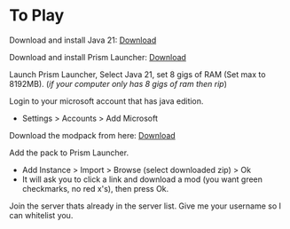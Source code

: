 # To Play

Download and install Java 21: [Download](https://adoptium.net/download/)

Download and install Prism Launcher: [Download](https://prismlauncher.org/download)

Launch Prism Launcher, Select Java 21, set 8 gigs of RAM (Set max to 8192MB). 
(*if your computer only has 8 gigs of ram then rip*)

Login to your microsoft account that has java edition.
- Settings > Accounts > Add Microsoft

Download the modpack from here: [Download](https://github.com/funnbot/create_ae/releases/download/v1.9.3.2/arcane_engineering_v1.9.3.2.zip)

Add the pack to Prism Launcher.
- Add Instance > Import > Browse (select downloaded zip) > Ok
- It will ask you to click a link and download a mod (you want green checkmarks, no red x's), then press Ok.

Join the server thats already in the server list.
Give me your username so I can whitelist you.
